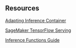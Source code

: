 ## Resources

[Adapting Inference Container](https://docs.aws.amazon.com/sagemaker/latest/dg/adapt-inference-container.html)

[SageMaker TensorFlow Serving](https://github.com/aws/sagemaker-tensorflow-serving-container)

[Inference Functions Guide](https://medium.com/p/2208c3332510)
